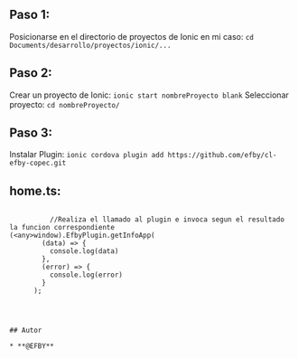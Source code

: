 
## Paso 1:

Posicionarse en el directorio de proyectos de Ionic en mi caso: `cd Documents/desarrollo/proyectos/ionic/...`

## Paso 2:

Crear un proyecto de Ionic: `ionic start nombreProyecto blank`
Seleccionar proyecto: `cd nombreProyecto/`

## Paso 3:

Instalar Plugin: `ionic cordova plugin add https://github.com/efby/cl-efby-copec.git`


## home.ts:

```

          //Realiza el llamado al plugin e invoca segun el resultado la funcion correspondiente
(<any>window).EfbyPlugin.getInfoApp(
        (data) => {
          console.log(data)
        },
        (error) => {
          console.log(error)
        }
      );
  



## Autor

* **@EFBY** 